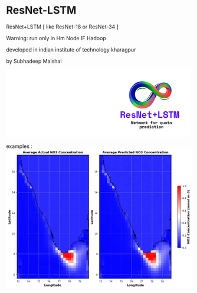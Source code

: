 # ResNet-LSTM
ResNet+LSTM [ like  ResNet-18 or ResNet-34 ]


Warning: run only in Hm Node IF Hadoop

developed in indian institute of technology kharagpur

by Subhadeep Maishal  



![Figure](https://github.com/subhadeep-maishal/ResNet-LSTM/blob/main/quota_02.png) 

examples : 
![Figure](https://github.com/subhadeep-maishal/ResNet-LSTM/blob/main/ResNet%2BLSTM.png) 
